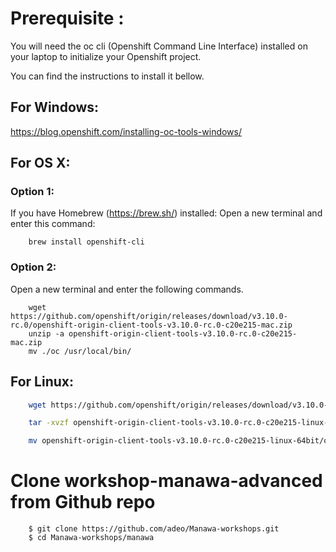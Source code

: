 
# Prerequisite :

 
You will need the oc cli (Openshift Command Line Interface) installed on your laptop to initialize your Openshift project.

  

You can find the instructions to install it bellow.

## For Windows: 
https://blog.openshift.com/installing-oc-tools-windows/

## For OS X:

### Option 1:

If you have Homebrew (https://brew.sh/) installed:
Open a new terminal and enter this command:
```
    brew install openshift-cli
```

### Option 2:

Open a new terminal and enter the following commands.
```
    wget https://github.com/openshift/origin/releases/download/v3.10.0-rc.0/openshift-origin-client-tools-v3.10.0-rc.0-c20e215-mac.zip
    unzip -a openshift-origin-client-tools-v3.10.0-rc.0-c20e215-mac.zip
    mv ./oc /usr/local/bin/
```
  
  

## For Linux:
```bash
    wget https://github.com/openshift/origin/releases/download/v3.10.0-rc.0/openshift-origin-client-tools-v3.10.0-rc.0-c20e215-linux-64bit.tar.gz
```

```bash
    tar -xvzf openshift-origin-client-tools-v3.10.0-rc.0-c20e215-linux-64bit.tar.gz
```

```bash
    mv openshift-origin-client-tools-v3.10.0-rc.0-c20e215-linux-64bit/oc /usr/local/bin
```
  

# Clone workshop-manawa-advanced from Github repo
```
    $ git clone https://github.com/adeo/Manawa-workshops.git
    $ cd Manawa-workshops/manawa
```